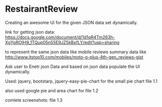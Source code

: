 # RestairantReview

Creating an awesome UI for the given JSON data set dynamically.

link for getting json data: 
https://docs.google.com/document/d/1d1qR4Tm263h-XgYpROIH9_1TQup05n55E9JZ5kBxfLY/edit?usp=sharing

to represent the same json data like mobile reviews summary data like 
http://www.itstop10.com/mobiles/moto-g-plus-4th-gen_reviews-gist

Ask user to Enetr json Data and based on json data populate the UI dynamically.

Used: jquery, bootstarp, jquery-easy-pie-chart for the small pie chart file 1.1

also used google pie and area chart for file 1.2

comlete screenshots: file 1.3
